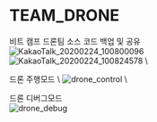 # TEAM_DRONE
비트 캠프 드론팀 소스 코드 백업 및 공유 \
![KakaoTalk_20200224_100800096](https://user-images.githubusercontent.com/45223302/75125544-fa556500-56f8-11ea-90cd-dabd6dee555f.jpg) \
![KakaoTalk_20200224_100824578](https://user-images.githubusercontent.com/45223302/75125546-fcb7bf00-56f8-11ea-8d4c-10c242c6dd62.jpg) \

드론 주행모드 \ 
![drone_control](https://user-images.githubusercontent.com/45223302/75125552-fe818280-56f8-11ea-9e5a-04d7ac53f9c2.jpg) \

드론 디버그모드 \
![drone_debug](https://user-images.githubusercontent.com/45223302/75125555-ffb2af80-56f8-11ea-9a38-35fbc1b6c463.jpg)
